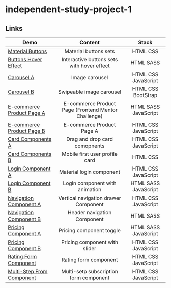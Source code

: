 # independent-study-project-1

## Links

| **Demo**                                                                                                                 |                     **Content**                     |      **Stack**       |
| ------------------------------------------------------------------------------------------------------------------------ | :-------------------------------------------------: | :------------------: |
| [Material Buttons](https://ting-huei-chen.github.io/independent-study-project-1/button-material.html)                    |                Material buttons sets                |       HTML CSS       |
| [Buttons Hover Effect](https://ting-huei-chen.github.io/independent-study-project-1/button.html)                         |     Interactive buttons sets with hover effect      |      HTML SASS       |
| [Carousel A](https://ting-huei-chen.github.io/independent-study-project-1/carousel-type-a.html)                          |                   Image carousel                    | HTML CSS JavaScript  |
| [Carousel B](https://ting-huei-chen.github.io/independent-study-project-1/carousel-type-b.html)                          |              Swipeable image carousel               |  HTML CSS BootStrap  |
| [E-commerce Product Page A](https://ting-huei-chen.github.io/independent-study-project-1/eccomerce-type-a.html)          | E-commerce Product Page (Frontend Mentor Challenge) | HTML SASS JavaScript |
| [E-commerce Product Page B](https://ting-huei-chen.github.io/independent-study-project-1/ecommerce-type-b.html)          |              E-commerce Product Page A              | HTML CSS JavaScript  |
| [Card Components A](https://ting-huei-chen.github.io/independent-study-project-1/interactive-card-component-type-a.html) |            Drag and drop card comopnents            | HTML CSS JavaScript  |
| [Card Components B](https://ting-huei-chen.github.io/independent-study-project-1/profile-card.html)                      |           Mobile first user profile card            |       HTML CSS       |
| [Login Component A](https://ting-huei-chen.github.io/independent-study-project-1/login-type-a.html)                      |              Material login component               | HTML CSS JavaScript  |
| [Login Component B](https://ting-huei-chen.github.io/independent-study-project-1/login-type-b.html)                      |           Login component with animation            | HTML SASS JavaScript |
| [Navigation Component A](https://ting-huei-chen.github.io/independent-study-project-1/navigation-bar-type-a.html)        |        Vertical navigation drawer Component         | HTML CSS JavaScript  |
| [Navigation Component B](https://ting-huei-chen.github.io/independent-study-project-1/navigation-bar-type-b.html)        |             Header navigation Component             |      HTML SASS       |
| [Pricing Component A](https://ting-huei-chen.github.io/independent-study-project-1/pricing-component-type-a.html)        |              Pricing component toggle               | HTML SASS JavaScript |
| [Pricing Component B](https://ting-huei-chen.github.io/independent-study-project-1/pricing-component-type-b.html)        |            Pricing component with slider            | HTML CSS JavaScript  |
| [Rating Form Component](https://ting-huei-chen.github.io/independent-study-project-1/rating-form.html)                   |                Rating form component                | HTML CSS JavaScript  |
| [Multi-Step From Component](https://ting-huei-chen.github.io/independent-study-project-1/multi-step-form.html)           |       Multi-setp subscription form component        | HTML CSS JavaScript  |
